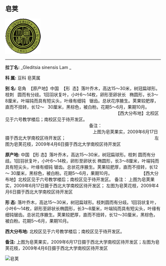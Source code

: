 ## 皂荚

![西北大学校园网络植物志](../JPG/nwu.gif)

---

**拉丁名:**  _Gleditsia sinensis Lam _

**科 属:** 豆科 皂荚属

**别 名:** 皂角
 【原产地】中国
 【形  态】落叶乔木，高达15～30米，树冠扁球形。枝刺
  圆而有分歧。1回羽状复叶，小叶6～14枚，卵形至卵状长
  椭圆形，长3～8厘米，叶端钝而具有短尖头，叶缘有细钝
  锯齿。总状花序腋生。荚果较肥厚，直而不扭转，长12～
  30厘米，黑棕色，被白粉。花期5～6月，果期10月。
　
　
　
　
　
                                                                    【西大分布地】北校区见于六号教学楼后；南校区见于待开发区。
                                                                     备注：
                                                                        上图为皂荚果实，2009年6月17日摄于西北大学南校区待开发区；
                                                                        左图为皂荚花枝，2009年4月6日摄于西北大学南校区待开发区

**原产地:** 中国
【形 态】落叶乔木，高达15～30米，树冠扁球形。枝刺
 圆而有分歧。1回羽状复叶，小叶6～14枚，卵形至卵状长
 椭圆形，长3～8厘米，叶端钝而具有短尖头，叶缘有细钝
 锯齿。总状花序腋生。荚果较肥厚，直而不扭转，长12～
 30厘米，黑棕色，被白粉。花期5～6月，果期10月。
　
　
　
　
　
 【西大分布地】北校区见于六号教学楼后；南校区见于待开发区。
 备注：
 上图为皂荚果实，2009年6月17日摄于西北大学南校区待开发区；
 左图为皂荚花枝，2009年4月6日摄于西北大学南校区待开发区

**形  态:** 落叶乔木，高达15～30米，树冠扁球形。枝刺圆而有分歧。1回羽状复叶，小叶6～14枚，卵形至卵状长椭圆形，长3～8厘米，叶端钝而具有短尖头，叶缘有细钝锯齿。总状花序腋生。荚果较肥厚，直而不扭转，长12～30厘米，黑棕色，被白粉。花期5～6月，果期10月。　　　　　

**西大分布地:** 北校区见于六号教学楼后；南校区见于待开发区。 

**备注:** 上图为皂荚果实，2009年6月17日摄于西北大学南校区待开发区；左图为皂荚花枝，2009年4月6日摄于西北大学南校区待开发区

![皂荚]() 

